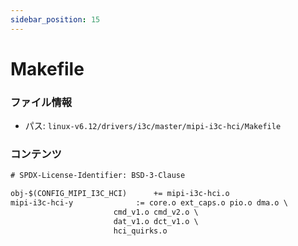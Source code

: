 ```yaml
---
sidebar_position: 15
---
```

# Makefile

### ファイル情報

- パス: `linux-v6.12/drivers/i3c/master/mipi-i3c-hci/Makefile`

### コンテンツ

```txt
# SPDX-License-Identifier: BSD-3-Clause

obj-$(CONFIG_MIPI_I3C_HCI)		+= mipi-i3c-hci.o
mipi-i3c-hci-y				:= core.o ext_caps.o pio.o dma.o \
					   cmd_v1.o cmd_v2.o \
					   dat_v1.o dct_v1.o \
					   hci_quirks.o

```
